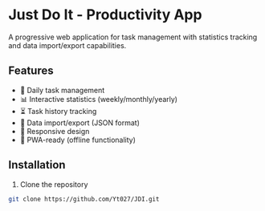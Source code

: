 # Just Do It - Productivity App

A progressive web application for task management with statistics tracking and data import/export capabilities.

## Features

- 📝 Daily task management
- 📊 Interactive statistics (weekly/monthly/yearly)
- ⏳ Task history tracking
- 📁 Data import/export (JSON format)
- 📱 Responsive design
- 🔄 PWA-ready (offline functionality)

## Installation

1. Clone the repository
```bash
git clone https://github.com/Yt027/JDI.git